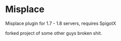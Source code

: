 # Misplace
Misplace plugin for 1.7 - 1.8 servers, requires SpigotX

forked project of some other guys broken shit.
